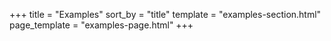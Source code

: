 +++
title = "Examples"
sort_by = "title"
template = "examples-section.html"
page_template = "examples-page.html"
+++